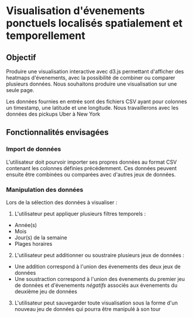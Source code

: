 # Visualisation d'évenements ponctuels localisés spatialement et temporellement

## Objectif

Produire une visualisation interactive avec d3.js permettant d'afficher des heatmaps d'évenements, avec la possibilité de combiner ou comparer plusieurs données. Nous souhaitons produire une visualisation sur une seule page.

Les données fournies en entrée sont des fichiers CSV ayant pour colonnes un timestamp, une latitude et une longitude.
Nous travaillerons avec les données des pickups Uber à New York

## Fonctionnalités envisagées

### Import de données

L'utilisateur doit pourvoir importer ses propres données au format CSV contenant les colonnes définies précédemment.
Ces données peuvent ensuite être combinées ou comparées avec d'autres jeux de données.

### Manipulation des données

Lors de la sélection des données à visualiser :
1. L'utilisateur peut appliquer plusieurs filtres temporels :
 * Année(s)
 * Mois
 * Jour(s) de la semaine
 * Plages horaires
2. L'utilisateur peut additionner ou soustraire plusieurs jeux de données :
 * Une addition correspond à l'union des évenements des deux jeux de données
 * Une soustraction correspond à l'union des évenements du premier jeu de données et d'évenements *négatifs* associés aux évenements du deuxième jeu de données
3. L'utilisateur peut sauvegarder toute visualisation sous la forme d'un nouveau jeu de données qui pourra être manipulé à son tour

